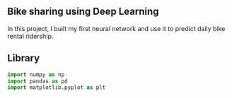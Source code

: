 ## Bike sharing using Deep Learning
In this project, I built my first neural network and use it to predict daily bike rental ridership. 

## Library 
``` python
import numpy as np
import pandas as pd
import matplotlib.pyplot as plt
```

